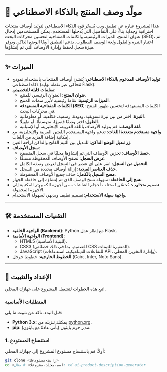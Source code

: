 # 🤖 مولّد وصف المنتج بالذكاء الاصطناعي

هذا المشروع عبارة عن تطبيق ويب يُسخّر قوة الذكاء الاصطناعي لتوليد أوصاف منتجات احترافية وجذابة بناءً على التفاصيل التي يُدخلها المستخدم. يمكن للمستخدمين إدخال عنوان المنتج، الميزات الرئيسية، والكلمات المفتاحية لتحسين محركات البحث (SEO)، ثم اختيار النبرة والطول ولغة الوصف المطلوب. يدعم التطبيق أيضًا الوضع الداكن ويوفر ميزة سجل لحفظ وإدارة الأوصاف التي تم إنشاؤها.

---

## ✨ الميزات

* **توليد الأوصاف المدعوم بالذكاء الاصطناعي**: يُنشئ أوصاف المنتجات باستخدام نموذج ذكاء اصطناعي (مُحاكى عبر نقطة نهاية Flask).
* **معلمات قابلة للتخصيص**:
    * **عنوان المنتج**: العنوان الرئيسي للمنتج.
    * **الميزات الرئيسية**: نقاط رئيسية لأبرز سمات المنتج.
    * **الكلمات المفتاحية المستهدفة (SEO)**: الكلمات المستهدفة لتحسين ظهور المنتج في محركات البحث.
    * **النبرة**: اختر من بين نبرة تسويقية، ودودة، رسمية، فكاهية، أو معلوماتية.
    * **الطول**: اختر وصفًا قصيرًا، متوسطًا، أو طويلًا.
    * **لغة الوصف**: قم بتوليد الأوصاف باللغة العربية، الإنجليزية، أو الإسبانية.
* **واجهة مستخدم متعددة اللغات**: تدعم واجهة المستخدم اللغتين العربية والإنجليزية، مع إمكانية إضافة المزيد من اللغات.
* **زر تبديل الوضع الداكن**: للتبديل بين الثيم الفاتح والداكن لراحة العين.
* **سجل الأوصاف**:
    * **حفظ الأوصاف**: تخزين الأوصاف التي تم إنشاؤها محليًا في سجل المتصفح.
    * **عرض السجل**: تصفح الأوصاف المحفوظة مسبقًا.
    * **التحميل من السجل**: انقر على أي عنصر في السجل لعرض وصفه الكامل.
    * **حذف العناصر الفردية**: إزالة أوصاف محددة من السجل.
    * **مسح السجل بالكامل**: حذف جميع الأوصاف المحفوظة.
* **نسخ إلى الحافظة**: سهولة نسخ الوصف الذي تم إنشاؤه إلى حافظة الجهاز.
* **تصميم متجاوب**: مُحسّن لمختلف أحجام الشاشات، من أجهزة الكمبيوتر المكتبية إلى الأجهزة المحمولة.
* **واجهة سهلة الاستخدام**: تصميم نظيف وبديهي لسهولة الاستخدام.

---

## 🛠️ التقنيات المستخدمة

* **الواجهة الخلفية (Backend)**: Python مع إطار عمل Flask.
* **الواجهة الأمامية (Frontend)**:
    * HTML5 (للبنية الأساسية).
    * CSS3 (للتصميم، بما في ذلك خصائص CSS المتغيرة للثيمات).
    * JavaScript (للتفاعلات الديناميكية، استدعاءات API، وإدارة التخزين المحلي).
* **الخطوط الخارجية**: خطوط جوجل (Cairo, Inter, Noto Sans).

---

## 🚀 الإعداد والتثبيت

اتبع هذه الخطوات لتشغيل المشروع على جهازك المحلي.

### المتطلبات الأساسية

قبل البدء، تأكد من تثبيت ما يلي:

* **Python 3.x**: يمكنك تنزيله من [python.org](https://www.python.org/downloads/).
* **pip**: مدير حزم بايثون (يأتي عادةً مع بايثون).

### 1. استنساخ المستودع

أولاً، قم باستنساخ مستودع المشروع إلى جهازك المحلي:

```bash
git clone <رابط-مستودعك>
cd <اسم-مجلد-مشروعك> # مثال: cd ai-product-description-generator